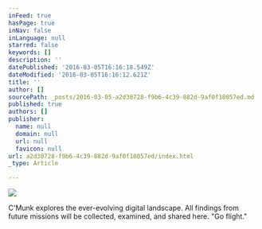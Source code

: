 ```yaml
---
inFeed: true
hasPage: true
inNav: false
inLanguage: null
starred: false
keywords: []
description: ''
datePublished: '2016-03-05T16:16:18.549Z'
dateModified: '2016-03-05T16:16:12.621Z'
title: ''
author: []
sourcePath: _posts/2016-03-05-a2d30728-f9b6-4c39-882d-9af0f18057ed.md
published: true
authors: []
publisher:
  name: null
  domain: null
  url: null
  favicon: null
url: a2d30728-f9b6-4c39-882d-9af0f18057ed/index.html
_type: Article

---
```

![](https://the-grid-user-content.s3-us-west-2.amazonaws.com/637ec69e-87fc-45fd-98fd-8795721e5ff9.png)

C'Munk explores the ever-evolving digital landscape.  All findings from future missions will be collected, examined, and shared here.  "Go flight."